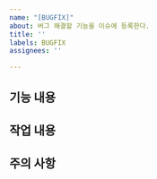 ```yaml
---
name: "[BUGFIX]"
about: 버그 해결할 기능을 이슈에 등록한다.
title: ''
labels: BUGFIX
assignees: ''

---
```


## 기능 내용

## 작업 내용

## 주의 사항
